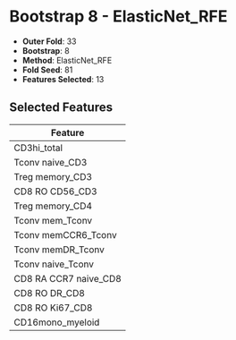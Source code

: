 # Bootstrap 8 - ElasticNet_RFE

- **Outer Fold**: 33
- **Bootstrap**: 8
- **Method**: ElasticNet_RFE
- **Fold Seed**: 81
- **Features Selected**: 13

## Selected Features

| Feature |
|---------|
| CD3hi_total |
| Tconv naive_CD3 |
| Treg memory_CD3 |
| CD8 RO CD56_CD3 |
| Treg memory_CD4 |
| Tconv mem_Tconv |
| Tconv memCCR6_Tconv |
| Tconv memDR_Tconv |
| Tconv naive_Tconv |
| CD8 RA CCR7 naive_CD8 |
| CD8 RO DR_CD8 |
| CD8 RO Ki67_CD8 |
| CD16mono_myeloid |
